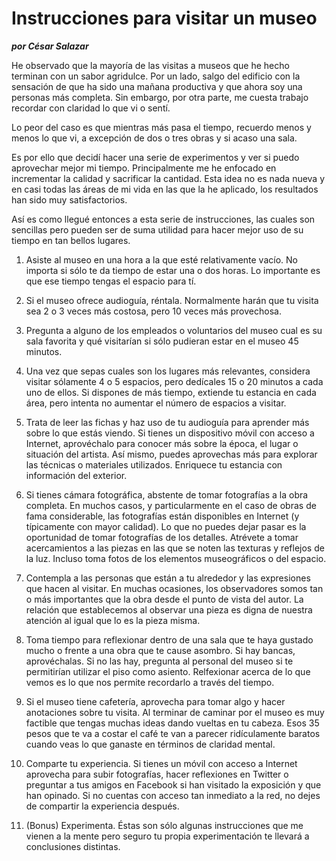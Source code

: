 # Instrucciones para visitar un museo
__*por César Salazar*__

He observado que la mayoría de las visitas a museos que he hecho terminan con un sabor agridulce. Por un lado, salgo del edificio con la sensación de que ha sido una mañana productiva y que ahora soy una personas más completa. Sin embargo, por otra parte, me cuesta trabajo recordar con claridad lo que vi o sentí.

Lo peor del caso es que mientras más pasa el tiempo, recuerdo menos y menos lo que vi, a excepción de dos o tres obras y si acaso una sala.

Es por ello que decidí hacer una serie de experimentos y ver si puedo aprovechar mejor mi tiempo. Principalmente me he enfocado en incrementar la calidad y sacrificar la cantidad. Esta idea no es nada nueva y en casi todas las áreas de mi vida en las que la he aplicado, los resultados han sido muy satisfactorios.

Así es como llegué entonces a esta serie de instrucciones, las cuales son sencillas pero pueden ser de suma utilidad para hacer mejor uso de su tiempo en tan bellos lugares.

1. Asiste al museo en una hora a la que esté relativamente vacío. No importa si sólo te da tiempo de estar una o dos horas. Lo importante es que ese tiempo tengas el espacio para tí.

2. Si el museo ofrece audioguía, réntala. Normalmente harán que tu visita sea 2 o 3 veces más costosa, pero 10 veces más provechosa.

3. Pregunta a alguno de los empleados o voluntarios del museo cual es su sala favorita y qué visitarían si sólo pudieran estar en el museo 45 minutos. 

4. Una vez que sepas cuales son los lugares más relevantes, considera visitar sólamente 4 o 5 espacios, pero dedícales 15 o 20 minutos a cada uno de ellos. Si dispones de más tiempo, extiende tu estancia en cada área, pero intenta no aumentar el número de espacios a visitar.

5. Trata de leer las fichas y haz uso de tu audioguía para aprender más sobre lo que estás viendo. Si tienes un dispositivo móvil con acceso a Internet, aprovéchalo para conocer más sobre la época, el lugar o situación del artista. Así mismo, puedes aprovechas más para explorar las técnicas o materiales utilizados. Enriquece tu estancia con información del exterior.

6. Si tienes cámara fotográfica, abstente de tomar fotografías a la obra completa. En muchos casos, y particularmente en el caso de obras de fama considerable, las fotografías están disponibles en Internet (y típicamente con mayor calidad). Lo que no puedes dejar pasar es la oportunidad de tomar fotografías de los detalles. Atrévete a tomar acercamientos a las piezas en las que se noten las texturas y reflejos de la luz. Incluso toma fotos de los elementos museográficos o del espacio.

7. Contempla a las personas que están a tu alrededor y las expresiones que hacen al visitar. En muchas ocasiones, los observadores somos tan o más importantes que la obra desde el punto de vista del autor. La relación que establecemos al observar una pieza es digna de nuestra atención al igual que lo es la pieza misma.

8. Toma tiempo para reflexionar dentro de una sala que te haya gustado mucho o frente a una obra que te cause asombro. Si hay bancas, aprovéchalas. Si no las hay, pregunta al personal del museo si te permitirían utilizar el piso como asiento. Relfexionar acerca de lo que vemos es lo que nos permite recordarlo a través del tiempo.

9. Si el museo tiene cafetería, aprovecha para tomar algo y hacer anotaciones sobre tu visita. Al terminar de caminar por el museo es muy factible que tengas muchas ideas dando vueltas en tu cabeza. Esos 35 pesos que te va a costar el café te van a parecer ridículamente baratos cuando veas lo que ganaste en términos de claridad mental.

10. Comparte tu experiencia. Si tienes un móvil con acceso a Internet aprovecha para subir fotografías, hacer reflexiones en Twitter o preguntar a tus amigos en Facebook si han visitado la exposición y que han opinado. Si no cuentas con acceso tan inmediato a la red, no dejes de compartir la experiencia después. 

11. (Bonus) Experimenta. Éstas son sólo algunas instrucciones que me vienen a la mente pero seguro tu propia experimentación te llevará a conclusiones distintas.